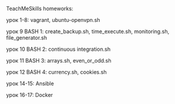 TeachMeSkills homeworks:

урок 1-8: vagrant, ubuntu-openvpn.sh

урок 9 BASH 1: create_backup.sh, time_execute.sh, monitoring.sh, file_generator.sh

урок 10 BASH 2: continuous integration.sh

урок 11 BASH 3: arrays.sh, even_or_odd.sh

урок 12 BASH 4: currency.sh, cookies.sh

урок 14-15: Ansible

урок 16-17: Docker
